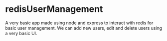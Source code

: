 # redisUserManagement
A very basic app made using node and express to interact with redis for basic user management.
We can add new users, edit and delete users using a very basic UI.
